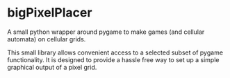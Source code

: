 # bigPixelPlacer
A small python wrapper around pygame to make games (and cellular automata) on cellular grids.

This small library allows convenient access to a selected subset of pygame functionality.
It is designed to provide a hassle free way to set up a simple graphical output of a pixel grid.
